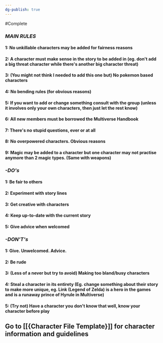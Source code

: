 ```yaml
---
dg-publish: true
---
```

#Complete 
### ***MAIN RULES***
#### **1:** No unkillable characters may be added for fairness reasons

#### **2:** A character must make sense in the story to be added in (eg. don't add a big threat character while there's another big character threat)

#### **3:** (You might not think I needed to add this one but) No pokemon based characters

#### **4:** No bending rules (for obvious reasons)

#### **5:** If you want to add or change something consult with the group (unless it involves only your own characters, then just let the rest know)

#### **6:** All new members must be borrowed the Multiverse Handbook

#### **7:** There's no stupid questions, ever or at all

#### **8:** No overpowered characters. Obvious reasons

#### **9:** Magic may be added to a character but one character may not practise anymore than 2 magic types. (Same with weapons)



### ***-DO's***
#### **1:** Be fair to others
#### **2:** Experiment with story lines
#### **3:** Get creative with characters
#### **4:** Keep up-to-date with the current story
#### **5:** Give advice when welcomed



### ***-DON'T's***
#### **1:** Give. Unwelcomed. Advice.
#### **2:** Be rude
#### **3:** (Less of a never but try to avoid) Making too bland/busy characters
#### **4:** Steal a character in its entirety (Eg. change something about their story to make more unique, eg. Link (Legend of Zelda) is a hero in the games and is a runaway prince of Hyrule in Multiverse)
#### **5:** (Try not) Have a character you don't know that well, know your character before play



## Go to [[{Character File Template}]] for character information and guidelines